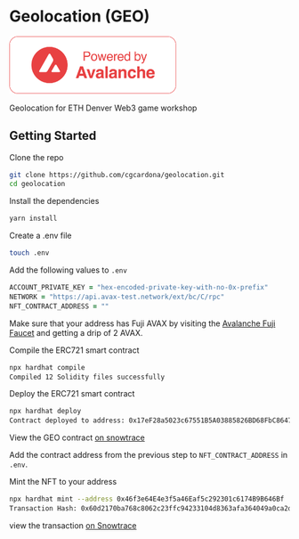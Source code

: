 # Geolocation (GEO)

<img alt="Avalanche Logo" width="300px" src="assets/powered-by-avalanche.png">

Geolocation for ETH Denver Web3 game workshop

## Getting Started

Clone the repo

```zsh
git clone https://github.com/cgcardona/geolocation.git
cd geolocation
```

Install the dependencies

```zsh
yarn install
```

Create a .env file

```zsh
touch .env
```

Add the following values to `.env`

```zsh
ACCOUNT_PRIVATE_KEY = "hex-encoded-private-key-with-no-0x-prefix"
NETWORK = "https://api.avax-test.network/ext/bc/C/rpc"
NFT_CONTRACT_ADDRESS = ""
```

Make sure that your address has Fuji AVAX by visiting the [Avalanche Fuji Faucet](https://faucet.avax.network/) and getting a drip of 2 AVAX.

Compile the ERC721 smart contract

```zsh
npx hardhat compile
Compiled 12 Solidity files successfully
```

Deploy the ERC721 smart contract

```zsh
npx hardhat deploy
Contract deployed to address: 0x17eF28a5023c67551B5A03885826BD68FbC8647B
```

View the GEO contract [on snowtrace](https://testnet.snowtrace.io/token/0x17ef28a5023c67551b5a03885826bd68fbc8647b?a=0x46f3e64e4e3f5a46eaf5c292301c6174b9b646bf)

Add the contract address from the previous step to `NFT_CONTRACT_ADDRESS` in `.env`.

Mint the NFT to your address

```zsh
npx hardhat mint --address 0x46f3e64E4e3f5a46Eaf5c292301c6174B9B646Bf
Transaction Hash: 0x60d2170ba768c8062c23ffc94233104d8363afa364049a0ca2d05ec8fc4cfaae
```

view the transaction [on Snowtrace](https://testnet.snowtrace.io/tx/0x60d2170ba768c8062c23ffc94233104d8363afa364049a0ca2d05ec8fc4cfaae)
